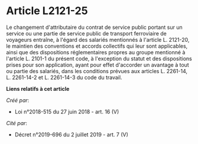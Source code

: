 # Article L2121-25

Le changement d'attributaire du contrat de service public portant sur un service ou une partie de service public de transport
ferroviaire de voyageurs entraîne, à l'égard des salariés mentionnés à l'article L. 2121-20, le maintien des conventions et
accords collectifs qui leur sont applicables, ainsi que des dispositions réglementaires propres au groupe mentionné à
l'article L. 2101-1 du présent code, à l'exception du statut et des dispositions prises pour son application, ayant pour
effet d'accorder un avantage à tout ou partie des salariés, dans les conditions prévues aux articles L. 2261-14, L. 2261-14-2
et L. 2261-14-3 du code du travail.

**Liens relatifs à cet article**

_Créé par_:

  - Loi n°2018-515 du 27 juin 2018 - art. 16 (V)

_Cité par_:

  - Décret n°2019-696 du 2 juillet 2019 - art. 7 (V)
